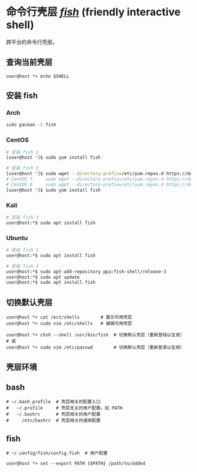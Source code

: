 # 命令行壳层 [*fish*](https://fishshell.com/) (friendly interactive shell)

跨平台的命令行壳层。

## 查询当前壳层

```fish
user@host *> echo $SHELL
```

## 安装 fish

### Arch

```sh
sudo pacman -S fish
```

### CentOS

```sh
# 安装 fish 2
[user@host *]$ sudo yum install fish

# 安装 fish 3
[user@host *]$ sudo wget --directory-prefix=/etc/yum.repos.d https://download.opensuse.org/repositories/shells:fish:release:3/RedHat_RHEL-6/shells:fish:release:3.repo
# CentOS 7     sudo wget --directory-prefix=/etc/yum.repos.d https://download.opensuse.org/repositories/shells:fish:release:3/RHEL_7/shells:fish:release:3.repo
# CentOS 8     sudo wget --directory-prefix=/etc/yum.repos.d https://download.opensuse.org/repositories/shells:fish:release:3/CentOS_8/shells:fish:release:3.repo
[user@host *]$ sudo yum install fish
```

### Kali

```sh
# 安装 fish 3
user@host:*$ sudo apt install fish
```

### Ubuntu

```sh
# 安装 fish 2
user@host:*$ sudo apt install fish

# 安装 fish 3
user@host:*$ sudo apt-add-repository ppa:fish-shell/release-3
user@host:*$ sudo apt update
user@host:*$ sudo apt install fish
```

## 切换默认壳层

```fish
user@host *> cat /ect/shells        # 展示可用壳层
user@host *> sudo vim /etc/shells   # 编辑可用壳层

user@host *> chsh --shell /usr/bin/fish  # 切换默认壳层（重新登陆以生效）
# 或
user@host *> sudo vim /etc/passwd        # 切换默认壳层（重新登录以生效）
```

## 壳层环境

## bash

```fish
# ~/.bash_profile  # 壳层相关的配置入口
#   ~/.profile     # 壳层无关的用户配置，如 PATH
#   ~/.bashrc      # 壳层相关的用户配置
#     /etc/bashrc  # 壳层相关的通用配置
```

## fish

```fish
# ~/.config/fish/config.fish  # 用户配置

user@host *> set --export PATH {$PATH} /path/to/added
```
